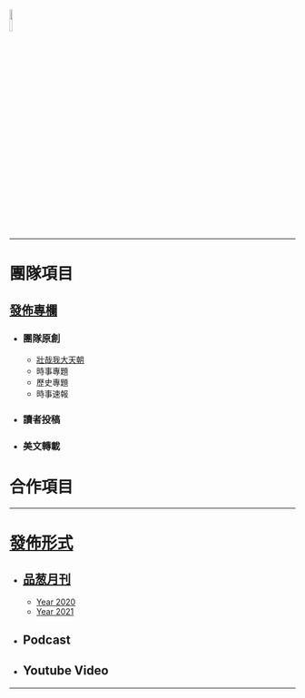 <img src="Logo.png" width=10%>

***

# 團隊項目
## [發佈專欄](/發佈專欄)
- ### 團隊原創
  - [壯哉我大天朝](/發佈專欄/壯哉我大天朝)
  - 時事專題
  - 歷史專題
  - 時事速報
- ### 讀者投稿
- ### 美文轉載

# 合作項目

***

# [發佈形式](/發佈形式)
- ## [品葱月刊](/發佈形式/品葱月刊)
  - [Year 2020](/發佈形式/品葱月刊/2020.md)
  - [Year 2021](/發佈形式/品葱月刊/2021.md)
- ## Podcast
- ## Youtube Video

***
